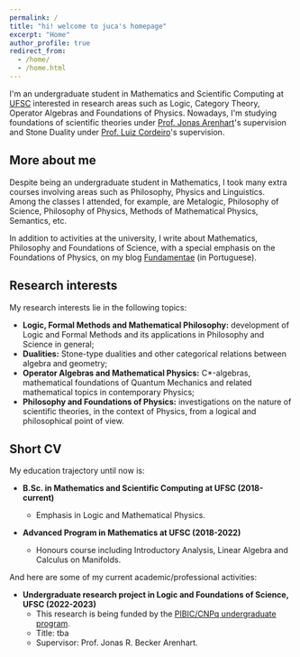 ```yaml
---
permalink: /
title: "hi! welcome to juca's homepage"
excerpt: "Home"
author_profile: true
redirect_from: 
  - /home/
  - /home.html
---
```


I'm an undergraduate student in Mathematics and Scientific Computing at [UFSC](https://ufsc.br/) interested in research areas such as Logic, Category Theory, Operator Algebras and Foundations of Physics. Nowadays, I'm studying foundations of scientific theories under [Prof. Jonas Arenhart](https://fil.cfh.ufsc.br/jonas-becker-arenhart/)'s supervision and Stone Duality under [Prof. Luiz Cordeiro](http://mtm.ufsc.br/~cordeiro/)'s supervision. 

## More about me

Despite being an undergraduate student in Mathematics, I took many extra courses involving areas such as Philosophy, Physics and Linguistics. Among the classes I attended, for example, are Metalogic, Philosophy of Science, Philosophy of Physics, Methods of Mathematical Physics, Semantics, etc.

In addition to activities at the university, I write about Mathematics, Philosophy and Foundations of Science, with a special emphasis on the Foundations of Physics, on my blog [Fundamentae](http://fundamentae.com) (in Portuguese).

## Research interests

My research interests lie in the following topics:

* **Logic, Formal Methods and Mathematical Philosophy:** development of Logic and Formal Methods and its applications in Philosophy and Science in general;
* **Dualities:** Stone-type dualities and other categorical relations between algebra and geometry;
* **Operator Algebras and Mathematical Physics:** C*-algebras, mathematical foundations of Quantum Mechanics and related mathematical topics in contemporary Physics;
* **Philosophy and Foundations of Physics:** investigations on the nature of scientific theories, in the context of Physics, from a logical and philosophical point of view.

## Short CV

My education trajectory until now is:

* **B.Sc. in Mathematics and Scientific Computing at UFSC (2018-current)**
  * Emphasis in Logic and Mathematical Physics. 

* **Advanced Program in Mathematics at UFSC (2018-2022)** 
  *  Honours course including Introductory Analysis, Linear Algebra and Calculus on Manifolds.

And here are some of my current academic/professional activities:

* **Undergraduate research project in Logic and Foundations of Science, UFSC (2022-2023)**
  * This research is being funded by the [PIBIC/CNPq undergraduate program](http://pibic.propesq.ufsc.br/).
  * Title: tba
  * Supervisor: Prof. Jonas R. Becker Arenhart.
